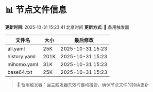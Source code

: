 # 📊 节点文件信息

**更新时间**: 2025-10-31 15:23:41 北京时间
**更新方式**: 🔄 备用触发器

| 文件名 | 大小 | 最后修改 |
|--------|------|----------|
| all.yaml | 25K | 2025-10-31 15:23 |
| history.yaml | 201K | 2025-10-31 15:23 |
| mihomo.yaml | 31K | 2025-10-31 15:23 |
| base64.txt | 25K | 2025-10-31 15:23 |

> 🔄 备用触发器：当主触发器失效时自动接管，确保节点文件的持续更新
